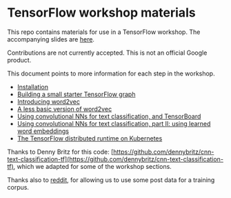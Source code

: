 
# TensorFlow workshop materials

This repo contains materials for use in a TensorFlow workshop.
The accompanying slides are
[here](https://speakerdeck.com/juliaferraioli/diving-into-machine-learning-with-tensorflow).

Contributions are not currently accepted.  This is not an official Google product.

This document points to more information for each step in the workshop.

- [Installation](INSTALL.md)
- [Building a small starter TensorFlow graph](workshop_sections/starter_tf_graph/README.md)
- [Introducing word2vec](workshop_sections/intro_word2vec/README.md)
- [A less basic version of word2vec](workshop_sections/word2vec_optimized/README.md)
- [Using convolutional NNs for text classification, and TensorBoard](workshop_sections/cnn_text_classification/README.md#using-convolutional-nns-for-text-classification-and-tensorboard)
- [Using convolutional NNs for text classification, part II: using learned word embeddings](workshop_sections/cnn_text_classification/README.md#using-convolutional-nns-for-text-classification-part-ii-using-learned-word-embeddings)
- [The TensorFlow distributed runtime on Kubernetes](workshop_sections/distributed_tensorflow/README.md)

Thanks to Denny Britz for this code: [https://github.com/dennybritz/cnn-text-classification-tf](https://github.com/dennybritz/cnn-text-classification-tf), which we adapted for some of the workshop sections.

Thanks also to [reddit](https://www.reddit.com/), for allowing us to use some post data for a training corpus.
